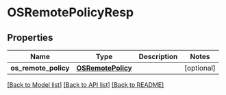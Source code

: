 # OSRemotePolicyResp

## Properties
Name | Type | Description | Notes
------------ | ------------- | ------------- | -------------
**os_remote_policy** | [**OSRemotePolicy**](OSRemotePolicy.md) |  | [optional] 

[[Back to Model list]](../README.md#documentation-for-models) [[Back to API list]](../README.md#documentation-for-api-endpoints) [[Back to README]](../README.md)


